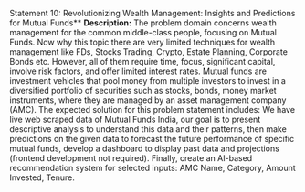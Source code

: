 Statement 10: Revolutionizing Wealth Management: Insights and Predictions for Mutual Funds**
**Description:** The problem domain concerns wealth management for the common middle-class
people, focusing on Mutual Funds. Now why this topic there are very limited techniques for wealth
management like FDs, Stocks Trading, Crypto, Estate Planning, Corporate Bonds etc. However, all
of them require time, focus, significant capital, involve risk factors, and offer limited interest rates.
Mutual funds are investment vehicles that pool money from multiple investors to invest in a
diversified portfolio of securities such as stocks, bonds, money market instruments, where they
are managed by an asset management company (AMC).
The expected solution for this problem statement includes: We have live web scraped data of
Mutual Funds India, our goal is to present descriptive analysis to understand this data and their
patterns, then make predictions on the given data to forecast the future performance of specific
mutual funds, develop a dashboard to display past data and projections (frontend development
not required). Finally, create an AI-based recommendation system for selected inputs: AMC Name,
Category, Amount Invested, Tenure.






